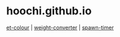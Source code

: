# hoochi.github.io

[et-colour](https://hoochi.github.io/et-colour/index.html) | 
[weight-converter](https://hoochi.github.io/weight-converter/index.html) |
[spawn-timer](https://hoochi.github.io/spawn-timer/index.html)
